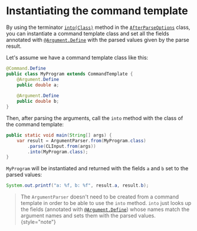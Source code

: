 # Instantiating the command template

By using the terminator [`into(Class)`](Receiving-the-values.md#into-method) method in the
[`AfterParseOptions`](Receiving-the-values.md#the-afterparseoptions-class)
class, you can instantiate a command template class and set all the fields annotated with
[`@Argument.Define`](Command-templates.md#the-argument-define-annotation) with the parsed values given by the parse result.

<procedure title="Example">
<step>

Let's assume we have a command template class like this:

```Java
@Command.Define
public class MyProgram extends CommandTemplate {
	@Argument.Define
	public double a;
	
	@Argument.Define
	public double b;
}
```

</step>

<step>

Then, after parsing the arguments, call the `into` method with the class of the command template:

```Java
public static void main(String[] args) {
	var result = ArgumentParser.from(MyProgram.class)
		.parse(CLInput.from(args))
		.into(MyProgram.class);
}
```

</step>

<step>

`MyProgram` will be instantiated and returned with the fields `a` and `b` set to the parsed values:

```Java
System.out.printf("a: %f, b: %f", result.a, result.b);
```

</step>

</procedure>

> The `ArgumentParser` doesn't need to be created from a command template in order to be able to use the `into` method.
> `into` just looks up the fields (annotated with [`@Argument.Define`](Command-templates.md#the-argument-define-annotation))
> whose names match the argument names and sets them with the parsed values.
> {style="note"}